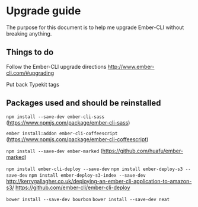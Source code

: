 # Upgrade guide

The purpose for this document is to help me upgrade Ember-CLI without breaking anything.

## Things to do

Follow the Ember-CLI upgrade directions
http://www.ember-cli.com/#upgrading

Put back Typekit tags

## Packages used and should be reinstalled

`npm install --save-dev ember-cli-sass`
(https://www.npmjs.com/package/ember-cli-sass)

`ember install:addon ember-cli-coffeescript`
(https://www.npmjs.com/package/ember-cli-coffeescript)

`npm install --save-dev ember-marked`
(https://github.com/huafu/ember-marked)

`npm install ember-cli-deploy --save-dev`
`npm install ember-deploy-s3 --save-dev`
`npm install ember-deploy-s3-index --save-dev`
http://kerrygallagher.co.uk/deploying-an-ember-cli-application-to-amazon-s3/
https://github.com/ember-cli/ember-cli-deploy

`bower install --save-dev bourbon`
`bower install --save-dev neat`

